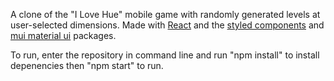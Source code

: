 A clone of the "I Love Hue" mobile game with randomly generated levels at user-selected dimensions.
Made with [React](https://reactjs.org/) and the [styled components](https://styled-components.com/) and [mui material ui](https://mui.com/material-ui/getting-started/overview/) packages.

To run, enter the repository in command line and run "npm install" to install depenencies then "npm start" to run.
